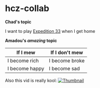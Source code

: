 # hcz-collab

**Chad's topic**

I want to play [Expedition 33](https://www.youtube.com/watch?v=o9KQ4rlymEQ)  when I get home

**Amadou's *amazing* topic**

| If I mew | If I don't mew |
| --- | --- |
|I become rich | I become broke |
|I become happy | I become sad |

Also this vid is really kool: [![Thumbnail](https://img.youtube.com/vi/YOUR_VIDEO_ID/0.jpg)](https://www.youtube.com/watch?v=[YOUR_VIDEO_ID](https://www.youtube.com/watch?v=1V_xRb0x9aw&list=RD1V_xRb0x9aw&start_radio=1))
